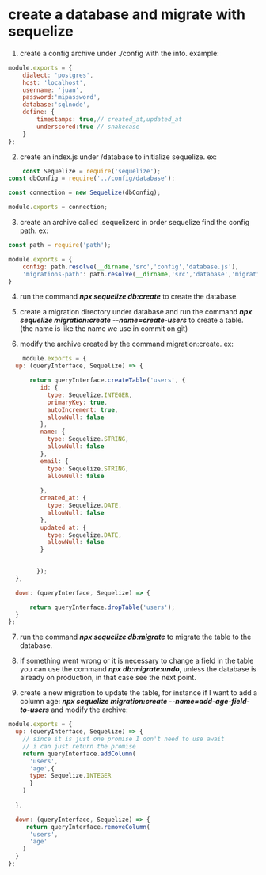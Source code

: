 # create a database and migrate with sequelize

1. create a config archive under ./config with the info. example:
```javascript 
module.exports = {
    dialect: 'postgres',
    host: 'localhost',
    username: 'juan',
    password:'mipassword',
    database:'sqlnode',
    define: {
        timestamps: true,// created_at,updated_at
        underscored:true // snakecase
    }
}; 
```

2. create an index.js under /database to initialize sequelize. ex: 
```javascript
    const Sequelize = require('sequelize');
const dbConfig = require('../config/database');

const connection = new Sequelize(dbConfig);

module.exports = connection;
```

3. create an archive called .sequelizerc in order sequelize find the config path. ex:
```javascript 
const path = require('path');

module.exports = {
    config: path.resolve(__dirname,'src','config','database.js'),
    'migrations-path': path.resolve(__dirname,'src','database','migrations')
}
```

4. run the command ***npx sequelize db:create*** to create the database.

5. create a migration directory under database and run the command ***npx sequelize migration:create --name=create-users*** to create a table. (the name is like the name we use in commit on git)

6. modify the archive created by the command migration:create. ex:

```javascript
    module.exports = {
  up: (queryInterface, Sequelize) => {

      return queryInterface.createTable('users', {
         id: {
           type: Sequelize.INTEGER,
           primaryKey: true,
           autoIncrement: true,
           allowNull: false
         },
         name: {
           type: Sequelize.STRING,
           allowNull: false
         },
         email: {
           type: Sequelize.STRING,
           allowNull: false
           
         },
         created_at: {
           type: Sequelize.DATE,
           allowNull: false
         },
         updated_at: {
           type: Sequelize.DATE,
           allowNull: false
         }

        
        });
  },

  down: (queryInterface, Sequelize) => {

      return queryInterface.dropTable('users');
  }
};

```
7. run the command ***npx sequelize db:migrate*** to migrate the table to the database.

8. if something went wrong or it is necessary to change a field in the table you can use the command ***npx db:migrate:undo***, unless the database is already on production, in that case see the next point.

9. create a new migration to update the table, for instance if I want to add a column age:
***npx sequelize migration:create --name=add-age-field-to-users***
and modify the archive:

```javascript
module.exports = {
  up: (queryInterface, Sequelize) => {
    // since it is just one promise I don't need to use await
    // i can just return the promise
    return queryInterface.addColumn(
      'users',
      'age',{
      type: Sequelize.INTEGER
      }
    )
   
  },

  down: (queryInterface, Sequelize) => {
     return queryInterface.removeColumn(
      'users',
      'age'
    )
  }
};



```